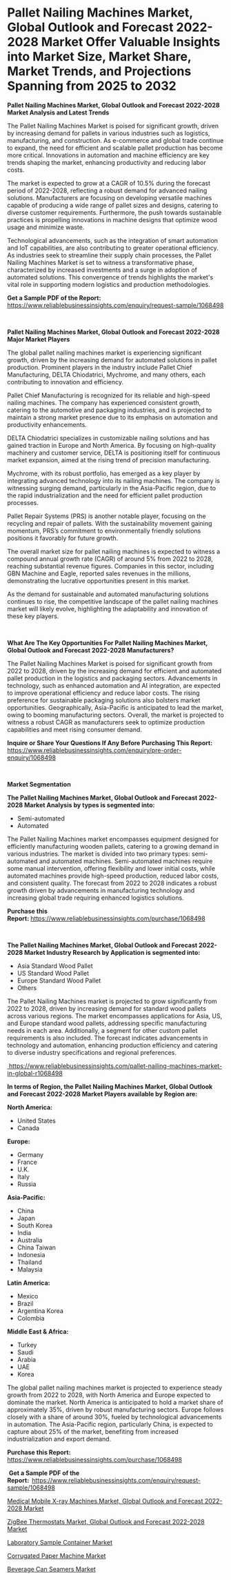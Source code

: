 <p><h1>Pallet Nailing Machines Market, Global Outlook and Forecast 2022-2028 Market Offer Valuable Insights into Market Size, Market Share, Market Trends, and Projections Spanning from 2025 to 2032</h1></p><p><strong>Pallet Nailing Machines Market, Global Outlook and Forecast 2022-2028 Market Analysis and Latest Trends</strong></p>
<p><p>The Pallet Nailing Machines Market is poised for significant growth, driven by increasing demand for pallets in various industries such as logistics, manufacturing, and construction. As e-commerce and global trade continue to expand, the need for efficient and scalable pallet production has become more critical. Innovations in automation and machine efficiency are key trends shaping the market, enhancing productivity and reducing labor costs.</p><p>The market is expected to grow at a CAGR of 10.5% during the forecast period of 2022-2028, reflecting a robust demand for advanced nailing solutions. Manufacturers are focusing on developing versatile machines capable of producing a wide range of pallet sizes and designs, catering to diverse customer requirements. Furthermore, the push towards sustainable practices is propelling innovations in machine designs that optimize wood usage and minimize waste.</p><p>Technological advancements, such as the integration of smart automation and IoT capabilities, are also contributing to greater operational efficiency. As industries seek to streamline their supply chain processes, the Pallet Nailing Machines Market is set to witness a transformative phase, characterized by increased investments and a surge in adoption of automated solutions. This convergence of trends highlights the market's vital role in supporting modern logistics and production methodologies.</p></p>
<p><strong>Get a Sample PDF of the Report:&nbsp;</strong> <a href="https://www.reliablebusinessinsights.com/enquiry/request-sample/1068498?utm_campaign=2446&utm_medium=2&utm_source=Github&utm_content=ia&utm_term=21032025&utm_id=pallet-nailing-machines-market-global-outlook-and-forecast-2022-2028">https://www.reliablebusinessinsights.com/enquiry/request-sample/1068498</a></p>
<p>&nbsp;</p>
<p><strong>Pallet Nailing Machines Market, Global Outlook and Forecast 2022-2028 Major Market Players</strong></p>
<p><p>The global pallet nailing machines market is experiencing significant growth, driven by the increasing demand for automated solutions in pallet production. Prominent players in the industry include Pallet Chief Manufacturing, DELTA Chiodatrici, Mychrome, and many others, each contributing to innovation and efficiency.</p><p>Pallet Chief Manufacturing is recognized for its reliable and high-speed nailing machines. The company has experienced consistent growth, catering to the automotive and packaging industries, and is projected to maintain a strong market presence due to its emphasis on automation and productivity enhancements.</p><p>DELTA Chiodatrici specializes in customizable nailing solutions and has gained traction in Europe and North America. By focusing on high-quality machinery and customer service, DELTA is positioning itself for continuous market expansion, aimed at the rising trend of precision manufacturing.</p><p>Mychrome, with its robust portfolio, has emerged as a key player by integrating advanced technology into its nailing machines. The company is witnessing surging demand, particularly in the Asia-Pacific region, due to the rapid industrialization and the need for efficient pallet production processes.</p><p>Pallet Repair Systems (PRS) is another notable player, focusing on the recycling and repair of pallets. With the sustainability movement gaining momentum, PRS’s commitment to environmentally friendly solutions positions it favorably for future growth.</p><p>The overall market size for pallet nailing machines is expected to witness a compound annual growth rate (CAGR) of around 5% from 2022 to 2028, reaching substantial revenue figures. Companies in this sector, including GBN Machine and Eagle, reported sales revenues in the millions, demonstrating the lucrative opportunities present in this market.</p><p>As the demand for sustainable and automated manufacturing solutions continues to rise, the competitive landscape of the pallet nailing machines market will likely evolve, highlighting the adaptability and innovation of these key players.</p></p>
<p>&nbsp;</p>
<p><strong>What Are The Key Opportunities For Pallet Nailing Machines Market, Global Outlook and Forecast 2022-2028 Manufacturers?</strong></p>
<p><p>The Pallet Nailing Machines Market is poised for significant growth from 2022 to 2028, driven by the increasing demand for efficient and automated pallet production in the logistics and packaging sectors. Advancements in technology, such as enhanced automation and AI integration, are expected to improve operational efficiency and reduce labor costs. The rising preference for sustainable packaging solutions also bolsters market opportunities. Geographically, Asia-Pacific is anticipated to lead the market, owing to booming manufacturing sectors. Overall, the market is projected to witness a robust CAGR as manufacturers seek to optimize production capabilities and meet rising consumer demand.</p></p>
<p><strong>Inquire or Share Your Questions If Any Before Purchasing This Report:</strong> <a href="https://www.reliablebusinessinsights.com/enquiry/pre-order-enquiry/1068498?utm_campaign=2446&utm_medium=2&utm_source=Github&utm_content=ia&utm_term=21032025&utm_id=pallet-nailing-machines-market-global-outlook-and-forecast-2022-2028">https://www.reliablebusinessinsights.com/enquiry/pre-order-enquiry/1068498</a></p>
<p>&nbsp;</p>
<p><strong>Market Segmentation</strong></p>
<p><strong>The Pallet Nailing Machines Market, Global Outlook and Forecast 2022-2028 Market Analysis by types is segmented into:</strong></p>
<p><ul><li>Semi-automated</li><li>Automated</li></ul></p>
<p><p>The Pallet Nailing Machines market encompasses equipment designed for efficiently manufacturing wooden pallets, catering to a growing demand in various industries. The market is divided into two primary types: semi-automated and automated machines. Semi-automated machines require some manual intervention, offering flexibility and lower initial costs, while automated machines provide high-speed production, reduced labor costs, and consistent quality. The forecast from 2022 to 2028 indicates a robust growth driven by advancements in manufacturing technology and increasing global trade requiring enhanced logistics solutions.</p></p>
<p><strong>Purchase this Report:&nbsp;</strong><a href="https://www.reliablebusinessinsights.com/purchase/1068498?utm_campaign=2446&utm_medium=2&utm_source=Github&utm_content=ia&utm_term=21032025&utm_id=pallet-nailing-machines-market-global-outlook-and-forecast-2022-2028">https://www.reliablebusinessinsights.com/purchase/1068498</a></p>
<p>&nbsp;</p>
<p><strong>The Pallet Nailing Machines Market, Global Outlook and Forecast 2022-2028 Market Industry Research by Application is segmented into:</strong></p>
<p><ul><li>Asia Standard Wood Pallet</li><li>US Standard Wood Pallet</li><li>Europe Standard Wood Pallet</li><li>Others</li></ul></p>
<p><p>The Pallet Nailing Machines market is projected to grow significantly from 2022 to 2028, driven by increasing demand for standard wood pallets across various regions. The market encompasses applications for Asia, US, and Europe standard wood pallets, addressing specific manufacturing needs in each area. Additionally, a segment for other custom pallet requirements is also included. The forecast indicates advancements in technology and automation, enhancing production efficiency and catering to diverse industry specifications and regional preferences.</p></p>
<p><a href="https://www.reliablebusinessinsights.com/pallet-nailing-machines-market-in-global-r1068498?utm_campaign=2446&utm_medium=2&utm_source=Github&utm_content=ia&utm_term=21032025&utm_id=pallet-nailing-machines-market-global-outlook-and-forecast-2022-2028">&nbsp;https://www.reliablebusinessinsights.com/pallet-nailing-machines-market-in-global-r1068498</a></p>
<p><strong>In terms of Region, the Pallet Nailing Machines Market, Global Outlook and Forecast 2022-2028 Market Players available by Region are:</strong></p>
<p>
    <p> <strong> North America: </strong>
        <ul>
            <li>United States</li>
            <li>Canada</li>
        </ul>
        </p> 
    <p> <strong> Europe: </strong>
        <ul>
            <li>Germany</li>
            <li>France</li>
            <li>U.K.</li>
            <li>Italy</li>
            <li>Russia</li>
        </ul>
        </p> 
    <p> <strong> Asia-Pacific: </strong>
        <ul>
            <li>China</li>
            <li>Japan</li>
            <li>South Korea</li>
            <li>India</li>
            <li>Australia</li>
            <li>China Taiwan</li>
            <li>Indonesia</li>
            <li>Thailand</li>
            <li>Malaysia</li>
        </ul>
        </p> 
    <p> <strong> Latin America: </strong>
        <ul>
            <li>Mexico</li>
            <li>Brazil</li>
            <li>Argentina Korea</li>
            <li>Colombia</li>
        </ul>
        </p> 
    <p> <strong> Middle East & Africa: </strong>
        <ul>
            <li>Turkey</li>
            <li>Saudi</li>
            <li>Arabia</li>
            <li>UAE</li>
            <li>Korea</li>
        </ul>
    </p>
    </p>
<p><p>The global pallet nailing machines market is projected to experience steady growth from 2022 to 2028, with North America and Europe expected to dominate the market. North America is anticipated to hold a market share of approximately 35%, driven by robust manufacturing sectors. Europe follows closely with a share of around 30%, fueled by technological advancements in automation. The Asia-Pacific region, particularly China, is expected to capture about 25% of the market, benefiting from increased industrialization and export demand.</p></p>
<p><strong>Purchase this Report: </strong><a href="https://www.reliablebusinessinsights.com/purchase/1068498?utm_campaign=2446&utm_medium=2&utm_source=Github&utm_content=ia&utm_term=21032025&utm_id=pallet-nailing-machines-market-global-outlook-and-forecast-2022-2028">https://www.reliablebusinessinsights.com/purchase/1068498</a></p>
<p>&nbsp;<strong>Get a Sample PDF of the Report:&nbsp;&nbsp;</strong><a href="https://www.reliablebusinessinsights.com/enquiry/request-sample/1068498?utm_campaign=2446&utm_medium=2&utm_source=Github&utm_content=ia&utm_term=21032025&utm_id=pallet-nailing-machines-market-global-outlook-and-forecast-2022-2028">https://www.reliablebusinessinsights.com/enquiry/request-sample/1068498</a></p>
<p><strong></strong></p>
<p><p><a href="https://github.com/kaganalcinwv/Market-Research-Report-List-1/blob/main/medical-mobile-x-ray-machines-market-global-outlook-and-forecast-2022-2028-market.md?utm_campaign=2446&utm_medium=2&utm_source=Github&utm_content=ia&utm_term=21032025&utm_id=pallet-nailing-machines-market-global-outlook-and-forecast-2022-2028">Medical Mobile X-ray Machines Market, Global Outlook and Forecast 2022-2028 Market</a></p><p><a href="https://github.com/janustabarf2/Market-Research-Report-List-1/blob/main/zigbee-thermostats-market-global-outlook-and-forecast-2022-2028-market.md?utm_campaign=2446&utm_medium=2&utm_source=Github&utm_content=ia&utm_term=21032025&utm_id=pallet-nailing-machines-market-global-outlook-and-forecast-2022-2028">ZigBee Thermostats Market, Global Outlook and Forecast 2022-2028 Market</a></p><p><a href="https://www.linkedin.com/pulse/laboratory-sample-container-market-forecasted-using-segmentation-reqpc?utm_campaign=2446&utm_medium=2&utm_source=Github&utm_content=ia&utm_term=21032025&utm_id=pallet-nailing-machines-market-global-outlook-and-forecast-2022-2028">Laboratory Sample Container Market</a></p><p><a href="https://www.linkedin.com/pulse/market-growth-potential-forecast-corrugated-paper-machine-size-nx6ac?utm_campaign=2446&utm_medium=2&utm_source=Github&utm_content=ia&utm_term=21032025&utm_id=pallet-nailing-machines-market-global-outlook-and-forecast-2022-2028">Corrugated Paper Machine Market</a></p><p><a href="https://www.linkedin.com/pulse/forecasting-growth-beverage-can-seamers-market-2025-2032-revenue-cxuqc?utm_campaign=2446&utm_medium=2&utm_source=Github&utm_content=ia&utm_term=21032025&utm_id=pallet-nailing-machines-market-global-outlook-and-forecast-2022-2028">Beverage Can Seamers Market</a></p></p>